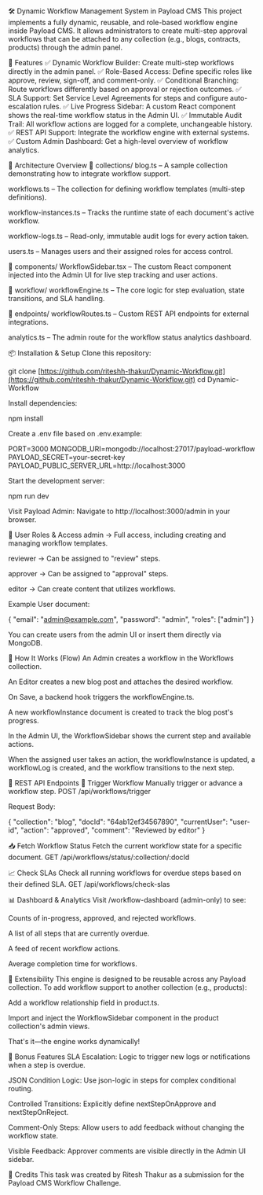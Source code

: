 🛠️ Dynamic Workflow Management System in Payload CMS
This project implements a fully dynamic, reusable, and role-based workflow engine inside Payload CMS. It allows administrators to create multi-step approval workflows that can be attached to any collection (e.g., blogs, contracts, products) through the admin panel.

🚀 Features
✅ Dynamic Workflow Builder: Create multi-step workflows directly in the admin panel.
✅ Role-Based Access: Define specific roles like approve, review, sign-off, and comment-only.
✅ Conditional Branching: Route workflows differently based on approval or rejection outcomes.
✅ SLA Support: Set Service Level Agreements for steps and configure auto-escalation rules.
✅ Live Progress Sidebar: A custom React component shows the real-time workflow status in the Admin UI.
✅ Immutable Audit Trail: All workflow actions are logged for a complete, unchangeable history.
✅ REST API Support: Integrate the workflow engine with external systems.
✅ Custom Admin Dashboard: Get a high-level overview of workflow analytics.

🧱 Architecture Overview
📁 collections/
blog.ts – A sample collection demonstrating how to integrate workflow support.

workflows.ts – The collection for defining workflow templates (multi-step definitions).

workflow-instances.ts – Tracks the runtime state of each document's active workflow.

workflow-logs.ts – Read-only, immutable audit logs for every action taken.

users.ts – Manages users and their assigned roles for access control.

📁 components/
WorkflowSidebar.tsx – The custom React component injected into the Admin UI for live step tracking and user actions.

📁 workflow/
workflowEngine.ts – The core logic for step evaluation, state transitions, and SLA handling.

📁 endpoints/
workflowRoutes.ts – Custom REST API endpoints for external integrations.

analytics.ts – The admin route for the workflow status analytics dashboard.

📦 Installation & Setup
Clone this repository:

git clone [https://github.com/riteshh-thakur/Dynamic-Workflow.git](https://github.com/riteshh-thakur/Dynamic-Workflow.git)
cd Dynamic-Workflow

Install dependencies:

npm install

Create a .env file based on .env.example:

PORT=3000
MONGODB_URI=mongodb://localhost:27017/payload-workflow
PAYLOAD_SECRET=your-secret-key
PAYLOAD_PUBLIC_SERVER_URL=http://localhost:3000

Start the development server:

npm run dev

Visit Payload Admin:
Navigate to http://localhost:3000/admin in your browser.

👤 User Roles & Access
admin → Full access, including creating and managing workflow templates.

reviewer → Can be assigned to "review" steps.

approver → Can be assigned to "approval" steps.

editor → Can create content that utilizes workflows.

Example User document:

{
  "email": "admin@example.com",
  "password": "admin",
  "roles": ["admin"]
}

You can create users from the admin UI or insert them directly via MongoDB.

🧪 How It Works (Flow)
An Admin creates a workflow in the Workflows collection.

An Editor creates a new blog post and attaches the desired workflow.

On Save, a backend hook triggers the workflowEngine.ts.

A new workflowInstance document is created to track the blog post's progress.

In the Admin UI, the WorkflowSidebar shows the current step and available actions.

When the assigned user takes an action, the workflowInstance is updated, a workflowLog is created, and the workflow transitions to the next step.

📡 REST API Endpoints
🔁 Trigger Workflow
Manually trigger or advance a workflow step.
POST /api/workflows/trigger

Request Body:

{
  "collection": "blog",
  "docId": "64ab12ef34567890",
  "currentUser": "user-id",
  "action": "approved",
  "comment": "Reviewed by editor"
}

📥 Fetch Workflow Status
Fetch the current workflow state for a specific document.
GET /api/workflows/status/:collection/:docId

📈 Check SLAs
Check all running workflows for overdue steps based on their defined SLA.
GET /api/workflows/check-slas

📊 Dashboard & Analytics
Visit /workflow-dashboard (admin-only) to see:

Counts of in-progress, approved, and rejected workflows.

A list of all steps that are currently overdue.

A feed of recent workflow actions.

Average completion time for workflows.

🧩 Extensibility
This engine is designed to be reusable across any Payload collection. To add workflow support to another collection (e.g., products):

Add a workflow relationship field in product.ts.

Import and inject the WorkflowSidebar component in the product collection's admin views.

That's it—the engine works dynamically!

🎁 Bonus Features
SLA Escalation: Logic to trigger new logs or notifications when a step is overdue.

JSON Condition Logic: Use json-logic in steps for complex conditional routing.

Controlled Transitions: Explicitly define nextStepOnApprove and nextStepOnReject.

Comment-Only Steps: Allow users to add feedback without changing the workflow state.

Visible Feedback: Approver comments are visible directly in the Admin UI sidebar.

🧠 Credits
This task was created by Ritesh Thakur as a submission for the Payload CMS Workflow Challenge.

